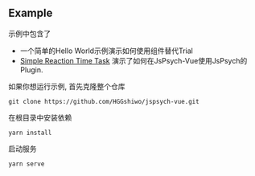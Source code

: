 ## Example

示例中包含了

- 一个简单的Hello World示例演示如何使用组件替代Trial
- [Simple Reaction Time Task](https://www.jspsych.org/v7/tutorials/rt-task/) 演示了如何在JsPsych-Vue使用JsPsych的Plugin.

如果你想运行示例, 首先克隆整个仓库

```shell
git clone https://github.com/HGGshiwo/jspsych-vue.git
```

在根目录中安装依赖

```
yarn install
```

启动服务

```
yarn serve
```
